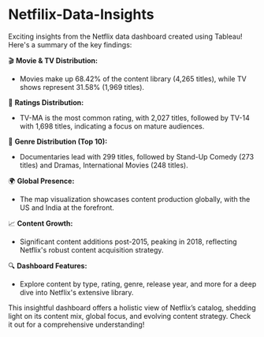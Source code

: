 # Netfilix-Data-Insights
Exciting insights from the Netflix data dashboard created using Tableau! 
Here's a summary of the key findings:

🎬 **Movie & TV Distribution:** 
- Movies make up 68.42% of the content library (4,265 titles), while TV shows represent 31.58% (1,969 titles).

🌟 **Ratings Distribution:** 
- TV-MA is the most common rating, with 2,027 titles, followed by TV-14 with 1,698 titles, indicating a focus on mature audiences.

🎥 **Genre Distribution (Top 10):** 
- Documentaries lead with 299 titles, followed by Stand-Up Comedy (273 titles) and Dramas, International Movies (248 titles).

🌍 **Global Presence:** 
- The map visualization showcases content production globally, with the US and India at the forefront.

📈 **Content Growth:** 
- Significant content additions post-2015, peaking in 2018, reflecting Netflix's robust content acquisition strategy.

🔍 **Dashboard Features:** 
- Explore content by type, rating, genre, release year, and more for a deep dive into Netflix's extensive library.

This insightful dashboard offers a holistic view of Netflix’s catalog, shedding light on its content mix, global focus, and evolving content strategy. Check it out for a comprehensive understanding!
